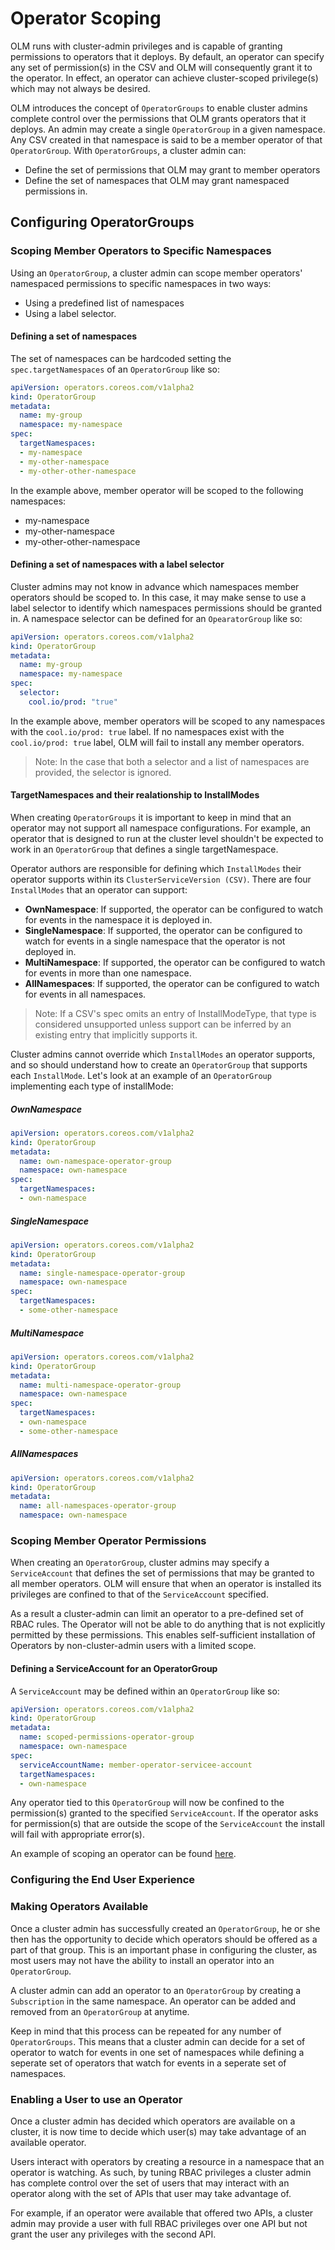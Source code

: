 # Operator Scoping

OLM runs with cluster-admin privileges and is capable of granting permissions to operators that it deploys. By default, an operator can specify any set of permission(s) in the CSV and OLM will consequently grant it to the operator. In effect, an operator can achieve cluster-scoped privilege(s) which may not always be desired.

OLM introduces the concept of `OperatorGroups` to enable cluster admins complete control over the permissions that OLM grants operators that it deploys. An admin may create a single `OperatorGroup` in a given namespace. Any CSV created in that namespace is said to be a member operator of that `OperatorGroup`. With `OperatorGroups`, a cluster admin can:

* Define the set of permissions that OLM may grant to member operators
* Define the set of namespaces that OLM may grant namespaced permissions in.

## Configuring OperatorGroups

### Scoping Member Operators to Specific Namespaces

Using an `OperatorGroup`, a cluster admin can scope member operators' namespaced permissions to specific namespaces in two ways:

* Using a predefined list of namespaces
* Using a label selector.

#### Defining a set of namespaces

The set of namespaces can be hardcoded setting the `spec.targetNamespaces` of an `OperatorGroup` like so:

```yaml
apiVersion: operators.coreos.com/v1alpha2
kind: OperatorGroup
metadata:
  name: my-group
  namespace: my-namespace
spec:
  targetNamespaces:
  - my-namespace
  - my-other-namespace
  - my-other-other-namespace
```

In the example above, member operator will be scoped to the following namespaces:

* my-namespace
* my-other-namespace
* my-other-other-namespace

#### Defining a set of namespaces with a label selector

Cluster admins may not know in advance which namespaces member operators should be scoped to. In this case, it may make sense to use a label selector to identify which namespaces permissions should be granted in. A namespace selector can be defined for an `OpearatorGroup` like so:

```yaml
apiVersion: operators.coreos.com/v1alpha2
kind: OperatorGroup
metadata:
  name: my-group
  namespace: my-namespace
spec:
  selector:
    cool.io/prod: "true"
```

In the example above, member operators will be scoped to any namespaces with the `cool.io/prod: true` label. If no namespaces exist with the `cool.io/prod: true` label, OLM will fail to install any member operators.

>Note: In the case that both a selector and a list of namespaces are provided, the selector is ignored.

#### TargetNamespaces and their realationship to InstallModes

When creating `OperatorGroups` it is important to keep in mind that an operator may not support all namespace configurations. For example, an operator that is designed to run at the cluster level shouldn't be expected to work in an `OperatorGroup` that defines a single targetNamespace.

Operator authors are responsible for defining which `InstallModes` their operator supports within its `ClusterServiceVersion (CSV)`. There are four `InstallModes` that an operator can support:

* **OwnNamespace**: If supported, the operator can be configured to watch for events in the namespace it is deployed in.
* **SingleNamespace**: If supported, the operator can be configured to watch for events in a single namespace that the operator is not deployed in.
* **MultiNamespace**: If supported, the operator can be configured to watch for events in more than one namespace.
* **AllNamespaces**: If supported, the operator can be configured to watch for events in all namespaces.

>Note: If a CSV's spec omits an entry of InstallModeType, that type is considered unsupported unless support can be inferred by an existing entry that implicitly supports it.

Cluster admins cannot override which `InstallModes` an operator supports, and so should understand how to create an `OperatorGroup` that supports each `InstallMode`. Let's look at an example of an `OperatorGroup` implementing each type of installMode:

##### OwnNamespace

```yaml
apiVersion: operators.coreos.com/v1alpha2
kind: OperatorGroup
metadata:
  name: own-namespace-operator-group
  namespace: own-namespace
spec:
  targetNamespaces:
  - own-namespace
```

##### SingleNamespace

```yaml
apiVersion: operators.coreos.com/v1alpha2
kind: OperatorGroup
metadata:
  name: single-namespace-operator-group
  namespace: own-namespace
spec:
  targetNamespaces:
  - some-other-namespace
```

##### MultiNamespace

```yaml
apiVersion: operators.coreos.com/v1alpha2
kind: OperatorGroup
metadata:
  name: multi-namespace-operator-group
  namespace: own-namespace
spec:
  targetNamespaces:
  - own-namespace
  - some-other-namespace
```

##### AllNamespaces

```yaml
apiVersion: operators.coreos.com/v1alpha2
kind: OperatorGroup
metadata:
  name: all-namespaces-operator-group
  namespace: own-namespace
```

### Scoping Member Operator Permissions

When creating an `OperatorGroup`, cluster admins may specify a `ServiceAccount` that defines the set of permissions that may be granted to all member operators. OLM will ensure that when an operator is installed its privileges are confined to that of the `ServiceAccount` specified.

As a result a cluster-admin can limit an operator to a pre-defined set of RBAC rules. The Operator will not be able to do anything that is not explicitly permitted by these permissions. This enables self-sufficient installation of Operators by non-cluster-admin users with a limited scope.

#### Defining a ServiceAccount for an OperatorGroup

A `ServiceAccount` may be defined within an `OperatorGroup` like so:

```yaml
apiVersion: operators.coreos.com/v1alpha2
kind: OperatorGroup
metadata:
  name: scoped-permissions-operator-group
  namespace: own-namespace
spec:
  serviceAccountName: member-operator-servicee-account
  targetNamespaces:
  - own-namespace
```

Any operator tied to this `OperatorGroup` will now be confined to the permission(s) granted to the specified `ServiceAccount`. If the operator asks for permission(s) that are outside the scope of the `ServiceAccount` the install will fail with appropriate error(s).

An example of scoping an operator can be found [here]("https://operator-framework.github.io/olm-book/docs/how-do-i-scope-down-an-operator).

### Configuring the End User Experience

### Making Operators Available

Once a cluster admin has successfully created an `OperatorGroup`, he or she then has the opportunity to decide which operators should be offered as a part of that group. This is an important phase in configuring the cluster, as most users may not have the ability to install an operator into an `OperatorGroup`.

A cluster admin can add an operator to an `OperatorGroup` by creating a `Subscription` in the same namespace. An operator can be added and removed from an `OperatorGroup` at anytime.

Keep in mind that this process can be repeated for any number of `OperatorGroups`. This means that a cluster admin can decide for a set of operator to watch for events in one set of namespaces while defining a seperate set of operators that watch for events in a seperate set of namespaces.

### Enabling a User to use an Operator

Once a cluster admin has decided which operators are available on a cluster, it is now time to decide which user(s) may take advantage of an available operator.

Users interact with operators by creating a resource in a namespace that an operator is watching. As such, by tuning RBAC privileges a cluster admin has complete control over the set of users that may interact with an operator along with the set of APIs that user may take advantage of.

For example, if an operator were available that offered two APIs, a cluster admin may provide a user with full RBAC privileges over one API but not grant the user any privileges with the second API.
